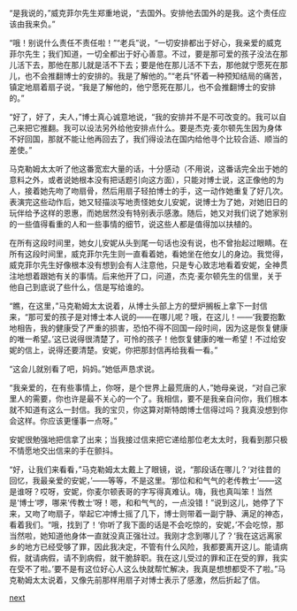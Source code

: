 
“是我说的，”威克菲尔先生郑重地说，“去国外。安排他去国外的是我。这个责任应该由我来负。”

“哦！别说什么责任不责任啦！”“老兵”说，“一切安排都出于好心，我亲爱的威克菲尔先生；我们知道，一切全都出于好心善意。不过，要是那可爱的孩子没法在那儿活下去，那他在那儿就是活不下去；要是他在那儿活不下去，那他就宁愿死在那儿，也不会推翻博士的安排的。我是了解他的。”“老兵”怀着一种预知结局的痛苦，镇定地扇着扇子说，“我是了解他的，他宁愿死在那儿，也不会推翻博士的安排的。”

“好了，好了，夫人，”博士真心诚意地说，“我的安排并不是不可改变的。我可以自己来把它推翻。我可以设法另外给他安排点什么。要是杰克·麦尔顿先生因为身体不好回国，那就不能让他再回去了，我们得设法在国内给他寻个比较合适、顺当的差使。”

马克勒姆太太听了他这番宽宏大量的话，十分感动（不用说，这番话完全出于她的意料之外，或者说她根本没有把话题引向这方面），只能对博士说，这正像他的为人，接着她先吻了吻扇骨，然后用扇子轻拍博士的手，这一动作她重复了好几次。表演完这些动作后，她又轻描淡写地责怪她女儿安妮，说博士为了她，对她旧日的玩伴给予这样的恩惠，而她居然没有特别表示感激。随后，她又对我们说了她家别的一些值得看重的人和一些事情的细节，说这些人都是值得加以扶植的。

在所有这段时间里，她女儿安妮从头到尾一句话也没有说，也不曾抬起过眼睛。在所有这段时间里，威克菲尔先生则一直看着她，看她坐在他女儿的身边。我觉得，威克菲尔先生好像根本没有想到会有人注意他，只是专心致志地看着安妮，全神贯注地想着跟她有关的事情。后来他开了口，问道，杰克·麦尔顿先生的信里，关于他自己到底说了些什么，信是写给谁的。

“瞧，在这里，”马克勒姆太太说着，从博士头部上方的壁炉搁板上拿下一封信来，“那可爱的孩子是对博士本人说的——在哪儿呢？哦，在这儿！——‘我要抱歉地相告，我的健康受了严重的损害，恐怕不得不回国一段时间，因为这是恢复健康的唯一希望。’这已说得很清楚了，可怜的孩子！他恢复健康的唯一希望！不过给安妮的信上，说得还要清楚。安妮，你把那封信再给我看一看。”

“这会儿就别看了吧，妈妈。”她低声恳求说。

“我亲爱的，在有些事情上，你呀，是个世界上最荒唐的人，”她母亲说，“对自己家里人的需要，你也许是最不关心的一个了。我相信，要不是我亲自问你，我们根本就不知道有这么一封信。我的宝贝，你这算对斯特朗博士信得过吗？我真没想到你会这样。你应该更懂事一点呀。”

安妮很勉强地把信拿了出来；当我接过信来把它递给那位老太太时，我看到那只极不情愿地交出信来的手在颤抖。

“好，让我们来看看，”马克勒姆太太戴上了眼镜，说，“那段话在哪儿？‘对往昔的回忆，我最亲爱的安妮，’——等等，不是这里。‘那位和和气气的老传教士’——这是谁呀？哎呀，安妮，你麦尔顿表哥的字写得真难认。嗨，我也真叫笨！当然是‘博士’啰，哪来‘传教士’呀！嗯，和和气气的，一点没错！”说到这儿，她停了下来，又吻了吻扇子，举起它冲博士摇了几下，博士则带着一副宁静、满足的神态，看着我们。“哦，找到了！‘你听了我下面的话是不会吃惊的，安妮，’不会吃惊，那当然啦，她知道他身体一直就没真正强壮过。我刚才念到哪儿了？‘我在这远离家乡的地方已经受够了罪，因此我决定，不管有什么风险，我都要离开这儿。能请病假，就请病假，请不到病假，就干脆辞职。我在这儿受过的罪和正在受的罪，我实在受不了啦。’要不是有这位好心人这么快就帮忙解决，我真是想想都受不了啦。”马克勒姆太太说着，又像先前那样用扇子对博士表示了感激，然后折起了信。

[next](page253.md)